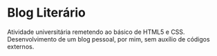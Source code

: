 # Blog Literário
Atividade universitária remetendo ao básico de HTML5 e CSS. Desenvolvimento de um blog pessoal, por mim, sem auxílio de códigos externos.
